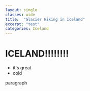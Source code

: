 ```yaml
---
layout: single
classes: wide
title:  "Glacier Hiking in Iceland"
excerpt: "test"
categories: Iceland
---
```


# ICELAND!!!!!!!!

* it's great
* cold

paragraph